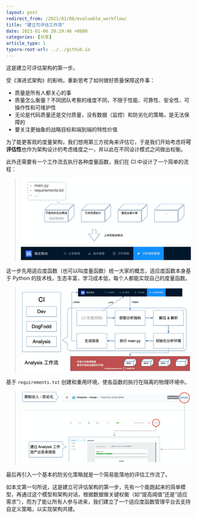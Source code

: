 ```yaml
---
layout: post
redirect_from: /2021/01/06/evaluable_workflow/
title: "建立可评估工作流"
date: 2021-01-06 20:29:46 +0800
categories: [分享]
article_type: 1
typora-root-url: ../../github.io
---
```


这是建立可评估架构的第一步。


受《演进式架构》的影响，重新思考了如何做好质量保障这件事：

- 质量是所有人都关心的事
- 质量怎么衡量？不同团队考察的维度不同，不限于性能、可靠性、安全性、可操作性和可维护性
- 无论是代码质量还是交付质量，没有数据（监控）和防劣化的策略，是无法保障的
- 要关注更抽象的战略目标和端到端的特性价值

为了能更客观的度量架构，我们想用第三方视角来评估它，于是我们开始考虑将**可评估性**也作为架构设计的考虑维度之一，并以此在不同设计模式之间做出权衡。

此外还需要有一个工作流去执行各种度量函数，我们在 CI 中设计了一个简单的流程：

>  ![](/assets/img/evaluable_workflow-1.png)

这一步先用适应度函数（也可以叫度量函数）统一大家的概念，适应度函数本身基于 Python 的技术栈，生态丰富，学习成本低，每个人都能实现自己的度量函数。

> ![](/assets/img/evaluable_workflow-2.png)

基于 `requirements.txt` 创建和重用环境，使各函数的执行在隔离的物理环境中。

> ![](/assets/img/evaluable_workflow-3.png)

最后再引入一个基本的防劣化策略就是一个简易能落地的评估工作流了。

如本文第一句所说，这是建立可评估架构的第一步，先有一个能跑起来的简单模型，再通过这个模型和架构对话，根据数据做关键权衡（如“提高阈值”还是“适应需求”），而为了能让所有人参与进来，我们建立了一个适应度函数管理平台去支持自定义策略，以实现架构共建。
